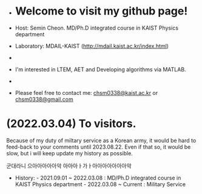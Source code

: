 - # Welcome to visit my github page!

- Host: Semin Cheon. MD/Ph.D integrated course in KAIST Physics department 
- Laboratory: MDAIL-KAIST (http://mdail.kaist.ac.kr/index.html)
- 
- I'm interested in LTEM, AET and Developing algorithms via MATLAB.
- 
- Please feel free to contact me: chsm0338@kaist.ac.kr
                                          or
                                  chsm0338@gmail.com

# (2022.03.04) To visitors.
Because of my duty of miltary service as a Korean army, it would be hard to feed-back to your comments until 2023.08.22.
Even if that so, it would be slow, but i will keep update my history as possible.
 
 군대라니 으아아아아아악 아아아ㅏ가ㅏ아아아아아아아악


- History:  - 2021.09.01 ~ 2022.03.08 : MD/Ph.D integrated course in KAIST Physics department 
            - 2022.03.08 ~ Current : Military Service
